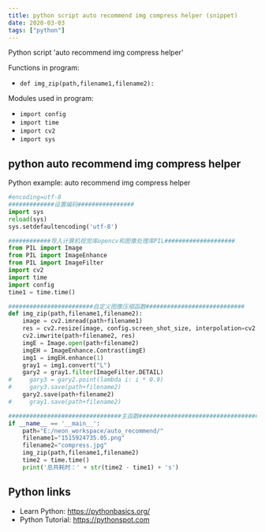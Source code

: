 ```yaml
---
title: python script auto recommend img compress helper (snippet)
date: 2020-03-03
tags: ["python"]
---
```

Python script 'auto recommend img compress helper'

Functions in program: 
* `def img_zip(path,filename1,filename2):`

Modules used in program: 
* `import config`
* `import time`
* `import cv2`
* `import sys`

## python auto recommend img compress helper

Python example: auto recommend img compress helper

```python
#encoding=utf-8
#############设置编码################
import sys
reload(sys)
sys.setdefaultencoding('utf-8')

############导入计算机视觉库opencv和图像处理库PIL####################
from PIL import Image
from PIL import ImageEnhance
from PIL import ImageFilter
import cv2
import time
import config
time1 = time.time()

########################自定义图像压缩函数############################
def img_zip(path,filename1,filename2):
    image = cv2.imread(path+filename1)
    res = cv2.resize(image, config.screen_shot_size, interpolation=cv2.INTER_AREA)
    cv2.imwrite(path+filename2, res)
    imgE = Image.open(path+filename2)
    imgEH = ImageEnhance.Contrast(imgE)
    img1 = imgEH.enhance(1)
    gray1 = img1.convert("L")
    gary2 = gray1.filter(ImageFilter.DETAIL)
#     gary3 = gary2.point(lambda i: i * 0.9)
#     gary3.save(path+filename2)
    gary2.save(path+filename2)
#     gray1.save(path+filename2)

################################主函数##################################
if __name__ == '__main__':
    path="E:/neon_workspace/auto_recommend/"
    filename1="1515924735.05.png"
    filename2="compress.jpg"
    img_zip(path,filename1,filename2)
    time2 = time.time()
    print('总共耗时：' + str(time2 - time1) + 's')

```

## Python links

- Learn Python: https://pythonbasics.org/
- Python Tutorial: https://pythonspot.com
